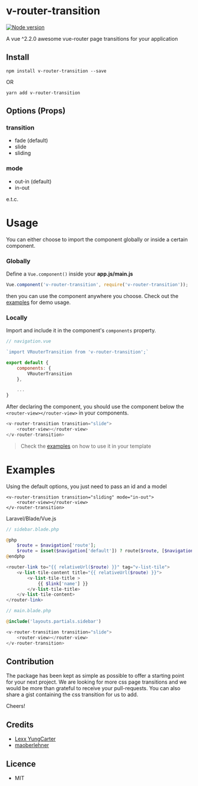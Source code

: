 # v-router-transition

[![Node version](https://img.shields.io/node/v/[v-router-transition].svg?style=flat)](http://nodejs.org/download/)

A vue ^2.2.0 awesome vue-router page transitions for your application

## Install
`npm install v-router-transition --save`

OR

`yarn add v-router-transition`

## Options (Props)

### transition
- fade (default)
- slide
- sliding

### mode
- out-in (default)
- in-out

e.t.c.

# Usage
You can either choose to import the component globally or inside a certain component.

### Globally
Define a `Vue.component()` inside your **app.js/main.js**
```js
Vue.component('v-router-transition', require('v-router-transition'));
```

then you can use the component anywhere you choose. Check out the [examples](#examples) for demo usage.

### Locally
Import and include it in the component's `components` property.
```js
// navigation.vue

`import VRouterTransition from 'v-router-transition';`

export default {
    components: {
        VRouterTransition
    },

    ...
}

```

After declaring the component, you should use the component below the
`<router-view></router-view>` in your components.

```js
<v-router-transition transition="slide">
    <router-view></router-view>
</v-router-transition>
```

> Check the [examples](#examples) on how to use it in your template

# Examples
Using the default options, you just need to pass an id and a model
```
<v-router-transition transition="sliding" mode="in-out">
    <router-view></router-view>
</v-router-transition>
```

Laravel/Blade/Vue.js
```php
// sidebar.blade.php

@php
    $route = $navigation['route'];
    $route = isset($navigation['default']) ? route($route, [$navigation['default']]) : route($route);
@endphp

<router-link to="{{ relativeUrl($route) }}" tag="v-list-tile">
    <v-list-tile-content title="{{ relativeUrl($route) }}">
        <v-list-tile-title >
            {{ $link['name'] }}
        </v-list-tile-title>
    </v-list-tile-content>
</router-link>
```

```php
// main.blade.php

@include('layouts.partials.sidebar')

<v-router-transition transition="slide">
    <router-view></router-view>
</v-router-transition>
```

## Contribution
The package has been kept as simple as possible to offer a starting point for your next project. We are looking for more
css page transitions and we would be more than grateful to receive your pull-requests. You can also share a gist containing
the css transition for us to add.

Cheers!

## Credits
- [Lexx YungCarter](https://github.com/lexxyungcarter)
- [maoberlehner](https://github.com/maoberlehner/vue-router-page-transitions)

## Licence
- MIT